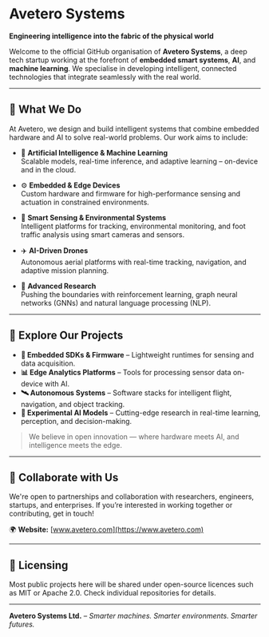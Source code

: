 # Avetero Systems

**Engineering intelligence into the fabric of the physical world**

Welcome to the official GitHub organisation of **Avetero Systems**, a deep tech startup working at the forefront of **embedded smart systems**, **AI**, and **machine learning**. We specialise in developing intelligent, connected technologies that integrate seamlessly with the real world.

---

## 🚀 What We Do

At Avetero, we design and build intelligent systems that combine embedded hardware and AI to solve real-world problems. Our work aims to include:

- 🧠 **Artificial Intelligence & Machine Learning**  
  Scalable models, real-time inference, and adaptive learning – on-device and in the cloud.

- ⚙️ **Embedded & Edge Devices**  
  Custom hardware and firmware for high-performance sensing and actuation in constrained environments.

- 📡 **Smart Sensing & Environmental Systems**  
  Intelligent platforms for tracking, environmental monitoring, and foot traffic analysis using smart cameras and sensors.

- ✈️ **AI-Driven Drones**  
  Autonomous aerial platforms with real-time tracking, navigation, and adaptive mission planning.

- 🔬 **Advanced Research**  
  Pushing the boundaries with reinforcement learning, graph neural networks (GNNs) and natural language processing (NLP).

---

## 📂 Explore Our Projects

- **🔧 Embedded SDKs & Firmware** – Lightweight runtimes for sensing and data acquisition.
- **📊 Edge Analytics Platforms** – Tools for processing sensor data on-device with AI.
- **🛰️ Autonomous Systems** – Software stacks for intelligent flight, navigation, and object tracking.
- **🧪 Experimental AI Models** – Cutting-edge research in real-time learning, perception, and decision-making.

> We believe in open innovation — where hardware meets AI, and intelligence meets the edge.

---

## 🤝 Collaborate with Us

We're open to partnerships and collaboration with researchers, engineers, startups, and enterprises. If you’re interested in working together or contributing, get in touch!

🌍 **Website:** [www.avetero.com](https://www.avetero.com)

---

## 📜 Licensing

Most public projects here will be shared under open-source licences such as MIT or Apache 2.0. Check individual repositories for details.

---

**Avetero Systems Ltd.** – _Smarter machines. Smarter environments. Smarter futures._

